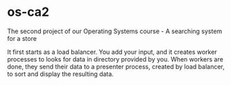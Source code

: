 # os-ca2
The second project of our Operating Systems course - A searching system for a store

It first starts as a load balancer. You add your input, and it creates worker processes to looks for data in directory provided by you.
When workers are done, they send their data to a presenter process, created by load balancer, to sort and display the resulting data.

